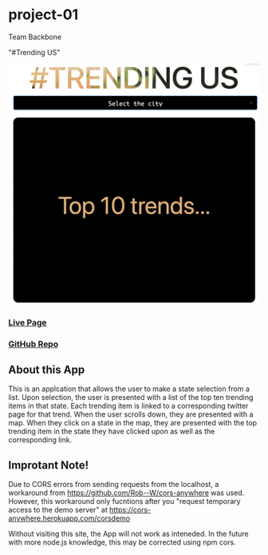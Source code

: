 # project-01
 Team Backbone

 "#Trending US"

![trending US](landing-page.png "trending US")


### [Live Page](https://c-phillips7.github.io/project-01/)
### [GitHub Repo](https://github.com/c-phillips7/project-01)

## About this App
This is an applcation that allows the user to make a state selection from a list. Upon selection, the user is presented with a list of the top ten trending items in that state. Each trending item is linked to a corresponding twitter page for that trend. When the user scrolls down, they are presented with a map. When they click on a state in the map, they are presented with the top trending item in the state they have clicked upon as well as the corresponding link.

## Improtant Note!
Due to CORS errors from sending requests from the localhost, a workaround from https://github.com/Rob--W/cors-anywhere was used. However, this workaround only fucntions after you "request temporary access to the demo server" at https://cors-anywhere.herokuapp.com/corsdemo

 Without visiting this site, the App will not work as inteneded. In the future with more node.js knowledge, this may be corrected using npm cors.

